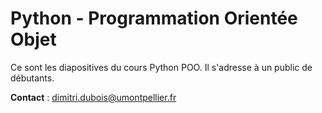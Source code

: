 # Python - Programmation Orientée Objet

Ce sont les diapositives du cours Python POO. Il s'adresse à un public de débutants.

**Contact** : <dimitri.dubois@umontpellier.fr>
